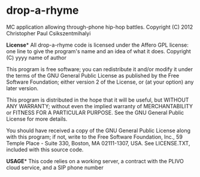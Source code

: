 drop-a-rhyme
============

MC application allowing through-phone hip-hop battles.
Copyright (C) 2012 Christopher Paul Csikszentmihalyi

****************License*****************
All drop-a-rhyme code is licensed under the Affero GPL license:
one line to give the program's name and an idea of what it does.
Copyright (C) yyyy  name of author

This program is free software; you can redistribute it and/or
modify it under the terms of the GNU General Public License
as published by the Free Software Foundation; either version 2
of the License, or (at your option) any later version.

This program is distributed in the hope that it will be useful,
but WITHOUT ANY WARRANTY; without even the implied warranty of
MERCHANTABILITY or FITNESS FOR A PARTICULAR PURPOSE.  See the
GNU General Public License for more details.

You should have received a copy of the GNU General Public License
along with this program; if not, write to the Free Software
Foundation, Inc., 59 Temple Place - Suite 330, Boston, MA  02111-1307, USA.
See LICENSE.TXT, included with this source code.

****************USAGE*****************
This code relies on a working server, a contract with the PLIVO cloud service,
and a SIP phone number


